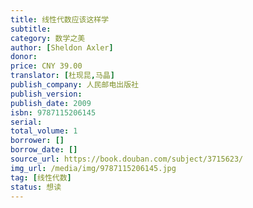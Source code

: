 ```yaml
---
title: 线性代数应该这样学
subtitle: 
category: 数学之美 
author: [Sheldon Axler]
donor: 
price: CNY 39.00
translator: [杜现昆,马晶]
publish_company: 人民邮电出版社
publish_version: 
publish_date: 2009
isbn: 9787115206145
serial: 
total_volume: 1
borrower: []
borrow_date: []
source_url: https://book.douban.com/subject/3715623/
img_url: /media/img/9787115206145.jpg
tag: [线性代数]
status: 想读
---
```


